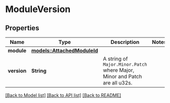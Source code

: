 # ModuleVersion

## Properties

Name | Type | Description | Notes
------------ | ------------- | ------------- | -------------
**module** | [**models::AttachedModuleId**](AttachedModuleId.md) |  | 
**version** | **String** | A string of `Major.Minor.Patch` where Major, Minor and Patch are all u32s. | 

[[Back to Model list]](../README.md#documentation-for-models) [[Back to API list]](../README.md#documentation-for-api-endpoints) [[Back to README]](../README.md)


